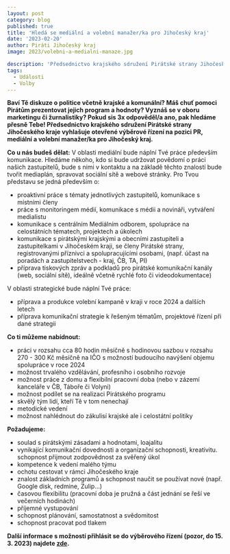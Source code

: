 ```yaml
---
layout: post
category: blog
published: true
title: 'Hledá se mediální a volební manažer/ka pro Jihočeský kraj'
date: '2023-02-20'
author: Piráti Jihočeský kraj
image: 2023/volebni-a-medialni-manaze.jpg

description: 'Předsednictvo krajského sdružení Pirátské strany Jihočeského kraje vyhlašuje otevřené výběrové řízení na pozici PR, mediální a volební manažer/ka pro Jihočeský kraj.'
tags:
  - Události
  - Volby
---
```

**Baví Tě diskuze o politice včetně krajské a komunální? Máš chuť pomoci Pirátům prezentovat jejich program a hodnoty? Vyznáš se v oboru marketingu či žurnalistiky? Pokud sis 3x odpověděl/a ano, pak hledáme přesně Tebe! Předsednictvo krajského sdružení Pirátské strany Jihočeského kraje vyhlašuje otevřené výběrové řízení na pozici PR, mediální a volební manažer/ka pro Jihočeský kraj.**

**Co u nás budeš dělat:**
V oblasti mediální bude náplní Tvé práce především komunikace. Hledáme někoho, kdo si bude udržovat povědomí o práci našich zastupitelů, bude s nimi v kontaktu a na základě těchto znalostí bude tvořit mediaplán, spravovat sociální sítě a webové stránky. Pro Tvou představu se jedná především o:
  - proaktivní práce s tématy jednotlivých zastupitelů, komunikace s místními členy
  - práce s monitoringem médií, komunikace s médii a novináři, vytváření medialistu
  - komunikace s centrálním Mediálním odborem, spolupráce na celostátních tématech, projektech a úkolech
  - komunikace s pirátskými krajskými a obecními zastupiteli a zastupitelkami v Jihočeském kraji, se členy Pirátské strany, registrovanými příznivci a spolupracujícími osobami, (např. účast na poradách a zastupitelstvech - kraj, ČB, TA, PI)
  - příprava tiskových zpráv a podkladů pro pirátské komunikační kanály (web, sociální sítě), ideálně včetně rychlé foto či videodokumentace)

V oblasti strategické bude náplní Tvé práce:
  - příprava a produkce volební kampaně v kraji v roce 2024 a dalších letech
  - příprava komunikační strategie k řešeným tématům, projektové řízení při dané strategii

**Co ti můžeme nabídnout:**
  - práci v rozsahu cca 80 hodin měsíčně s hodinovou sazbou v rozsahu 270 - 300 Kč měsíčně na IČO s možností budoucího navýšení objemu spolupráce v roce 2024
  - možnost trvalého vzdělávání, profesního i osobního rozvoje
  - možnost práce z domu a flexibilní pracovní doba (nebo v zázemí kanceláře v ČB, Táboře či Volyni)
  - možnost podílet se na realizaci Pirátského programu
  - skvělý tým lidí, kteří Tě v tom nenechají
  - metodické vedení
  - možnost nahlédnout do zákulisí krajské ale i celostátní politiky

**Požadujeme:**
  - soulad s pirátskými zásadami a hodnotami, loajalitu
  - vynikající komunikační dovednosti a organizační schopnosti, kreativitu. schopnost přijmout zodpovědnost za svěřený úkol
  - kompetence k vedení malého týmu
  - ochotu cestovat v rámci Jihočeského kraje
  - znalost základních programů a schopnost naučit se používat nové (např. Google disk, redmine, Zulip…)
  - časovou flexibilitu (pracovní doba je pružná a část jednání se řeší ve večerních hodinách)
  - příjemné vystupování
  - schopnost plánování, samostatnost a svědomitost
  - schopnost pracovat pod tlakem

**Další informace s možností přihlásit se do výběrového řízení (pozor, do 15. 3. 2023) najdete [zde](https://forum.pirati.cz/viewtopic.php?t=63816).**

